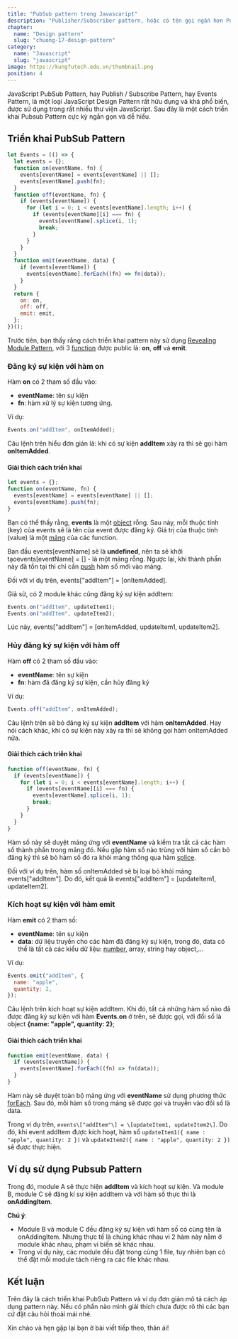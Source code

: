 ```yaml
---
title: "PubSub pattern trong Javascaript"
description: "Publisher/Subscriber pattern, hoặc có tên gọi ngắn hơn PubSub là một pattern giúp chúng ta tạo những module mà có thể giao tiếp với những module khác."
chapter:
  name: "Design pattern"
  slug: "chuong-17-design-pattern"
category:
  name: "Javascript"
  slug: "javascript"
image: https://kungfutech.edu.vn/thumbnail.png
position: 4
---
```


JavaScript PubSub Pattern, hay Publish / Subscribe Pattern, hay Events Pattern, là một loại JavaScript Design Pattern rất hữu dụng và khá phổ biến, được sử dụng trong rất nhiều thư viện JavaScript. Sau đây là một cách triển khai Pubsub Pattern cực kỳ ngắn gọn và dễ hiểu.

## Triển khai PubSub Pattern

```js
let Events = (() => {
  let events = {};
  function on(eventName, fn) {
    events[eventName] = events[eventName] || [];
    events[eventName].push(fn);
  }
  function off(eventName, fn) {
    if (events[eventName]) {
      for (let i = 0; i < events[eventName].length; i++) {
        if (events[eventName][i] === fn) {
          events[eventName].splice(i, 1);
          break;
        }
      }
    }
  }
  function emit(eventName, data) {
    if (events[eventName]) {
      events[eventName].forEach((fn) => fn(data));
    }
  }
  return {
    on: on,
    off: off,
    emit: emit,
  };
})();
```

Trước tiên, bạn thấy rằng cách triển khai pattern này sử dụng [Revealing Module Pattern](/bai-viet/javascript/module-pattern-trong-javascript/), với 3 [function](/bai-viet/javascript/ham-trong-javascript) được public là: **on**, **off** và **emit**.

### Đăng ký sự kiện với hàm on

Hàm **on** có 2 tham số đầu vào:

- **eventName**: tên sự kiện
- **fn**: hàm xử lý sự kiện tương ứng.

Ví dụ:

```js
Events.on("addItem", onItemAdded);
```

Câu lệnh trên hiểu đơn giản là: khi có sự kiện **addItem** xảy ra thì sẽ gọi hàm **onItemAdded**.

#### Giải thích cách triển khai

```js
let events = {};
function on(eventName, fn) {
  events[eventName] = events[eventName] || [];
  events[eventName].push(fn);
}
```

Bạn có thể thấy rằng, **events** là một [object](/bai-viet/javascript/object-la-gi-object-trong-javascript) rỗng. Sau này, mỗi thuộc tính (key) của events sẽ là tên của event được đăng ký. Giá trị của thuộc tính (value) là một [mảng](/bai-viet/javascript/mang-array-trong-javascript) của các function.

Ban đầu events\[eventName\] sẽ là **undefined**, nên ta sẽ khởi tạoevents\[eventName\] = \[\] - là một mảng rỗng. Ngược lại, khi thành phần này đã tồn tại thì chỉ cần [push](https://developer.mozilla.org/en/docs/Web/JavaScript/Reference/Global_Objects/Array/push) hàm số mới vào mảng.

Đối với ví dụ trên, events\["addItem"\] = \[onItemAdded\].

Giả sử, có 2 module khác cũng đăng ký sự kiện addItem:

```js
Events.on("addItem", updateItem1);
Events.on("addItem", updateItem2);
```

Lúc này, events\["addItem"\] = \[onItemAdded, updateItem1, updateItem2\].

### Hủy đăng ký sự kiện với hàm off

Hàm **off** có 2 tham số đầu vào:

- **eventName**: tên sự kiện
- **fn**: hàm đã đăng ký sự kiện, cần hủy đăng ký

Ví dụ:

```js
Events.off("addItem", onItemAdded);
```

Câu lệnh trên sẽ bỏ đăng ký sự kiện **addItem** với hàm **onItemAdded**. Hay nói cách khác, khi có sự kiện này xảy ra thì sẽ không gọi hàm onItemAdded nữa.

#### Giải thích cách triển khai

```js
function off(eventName, fn) {
  if (events[eventName]) {
    for (let i = 0; i < events[eventName].length; i++) {
      if (events[eventName][i] === fn) {
        events[eventName].splice(i, 1);
        break;
      }
    }
  }
}
```

Hàm số này sẽ duyệt mảng ứng với **eventName** và kiểm tra tất cả các hàm số thành phần trong mảng đó. Nếu gặp hàm số nào trùng với hàm số cần bỏ đăng ký thì sẽ bỏ hàm số đó ra khỏi mảng thông qua hàm [splice](https://developer.mozilla.org/en/docs/Web/JavaScript/Reference/Global_Objects/Array/splice).

Đối với ví dụ trên, hàm số onItemAdded sẽ bị loại bỏ khỏi mảng events\["addItem"\]. Do đó, kết quả là events\["addItem"\] = \[updateItem1, updateItem2\].

### Kích hoạt sự kiện với hàm emit

Hàm **emit** có 2 tham số:

- **eventName**: tên sự kiện
- **data**: dữ liệu truyền cho các hàm đã đăng ký sự kiện, trong đó, data có thể là tất cả các kiểu dữ liệu: [number](/bai-viet/javascript/cac-kieu-du-lieu-trong-javascript), array, string hay object,...

Ví dụ:

```js
Events.emit("addItem", {
  name: "apple",
  quantity: 2,
});
```

Câu lệnh trên kích hoạt sự kiện addItem. Khi đó, tất cả những hàm số nào đã được đăng ký sự kiện với hàm **Events.on** ở trên, sẽ được gọi, với đối số là object **{name: "apple", quantity: 2}**;

#### Giải thích cách triển khai

```js
function emit(eventName, data) {
  if (events[eventName]) {
    events[eventName].forEach((fn) => fn(data));
  }
}
```

Hàm này sẽ duyệt toàn bộ mảng ứng với **eventName** sử dụng phương thức [forEach](/bai-viet/javascript/tim-hieu-ve-foreach-trong-javascript). Sau đó, mỗi hàm số trong mảng sẽ được gọi và truyền vào đối số là data.

Trong ví dụ trên, `events\["addItem"\] = \[updateItem1, updateItem2\]`. Do đó, khi event addItem được kích hoạt, hàm số `updateItem1({ name : "apple", quantity: 2 })` và `updateItem2({ name : "apple", quantity: 2 })` sẽ được thực hiện.

## Ví dụ sử dụng Pubsub Pattern

[](https://codepen.io/completejavascript/pen/MVXWWY)

Trong đó, module A sẽ thực hiện **addItem** và kích hoạt sự kiện. Và module B, module C sẽ đăng kí sự kiện addItem và với hàm số thực thi là **onAddingItem**.

**Chú ý**:

- Module B và module C đều đăng ký sự kiện với hàm số có cùng tên là onAddingItem. Nhưng thực tế là chúng khác nhau vì 2 hàm này nằm ở module khác nhau, phạm vi biến sẽ khác nhau.
- Trong ví dụ này, các module đều đặt trong cùng 1 file, tuy nhiên bạn có thể đặt mỗi module tách riêng ra các file khác nhau.

## Kết luận

Trên đây là cách triển khai PubSub Pattern và ví dụ đơn giản mô tả cách áp dụng pattern này. Nếu có phần nào mình giải thích chưa được rõ thì các bạn cứ đặt câu hỏi thoải mái nhé.

Xin chào và hẹn gặp lại bạn ở bài viết tiếp theo, thân ái!
